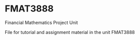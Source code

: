 # FMAT3888
Financial Mathematics Project Unit 

File for tutorial and assignment material in the unit FMAT3888
